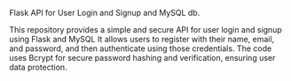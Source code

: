 Flask API for User Login and Signup and MySQL db.

This repository provides a simple and secure API for user login and signup using Flask and MySQL
It allows users to register with their name, email, and password, and then authenticate using those credentials. The code uses Bcrypt for secure password hashing and verification, ensuring user data protection.
